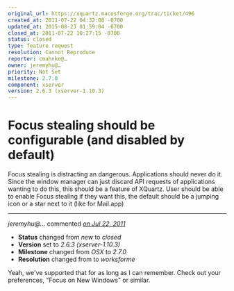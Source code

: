 ```yaml
---
original_url: https://xquartz.macosforge.org/trac/ticket/496
created_at: 2011-07-22 04:32:08 -0700
updated_at: 2015-08-23 01:59:04 -0700
closed_at: 2011-07-22 10:27:15 -0700
status: closed
type: feature request
resolution: Cannot Reproduce
reporter: cmahnke@…
owner: jeremyhu@…
priority: Not Set
milestone: 2.7.0
component: xserver
version: 2.6.3 (xserver-1.10.3)
---
```


Focus stealing should be configurable (and disabled by default)
===============================================================


Focus stealing is distracting an dangerous. Applications should never do it. Since the window manager can just discard API requests of applications wanting to do this, this should be a feature of XQuartz. User should be able to enable Focus stealing if they want this, the default should be a jumping icon or a star next to it (like for Mail.app)



---

*jeremyhu@…* commented *[on Jul 22, 2011](https://xquartz.macosforge.org/trac/ticket/496#comment:1 "July 22, 2011 at 10:27 AM PDT")*

-   **Status** changed from *new* to *closed*
-   **Version** set to *2.6.3 (xserver-1.10.3)*
-   **Milestone** changed from *OSX* to *2.7.0*
-   **Resolution** changed from to *worksforme*

Yeah, we've supported that for as long as I can remember. Check out your preferences, "Focus on New Windows" or similar.



